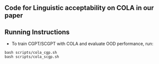 ## Code for Linguistic acceptability on COLA in our paper
 

## Running Instructions

- To train CGPT/SCGPT with COLA and evaluate OOD performance, run:
```
bash scripts/cola_cgp.sh
bash scripts/cola_scgp.sh
```



